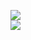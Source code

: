 [![](https://img.shields.io/badge/Made%20With-Github%20Spray-lightgrey.svg?style=for-the-badge&logo=github)](https://github.com/Annihil/github-spray#9014)  
[![](https://i.imgur.com/2DrTn0Z.gif)](https://github.com/Annihil/github-spray)